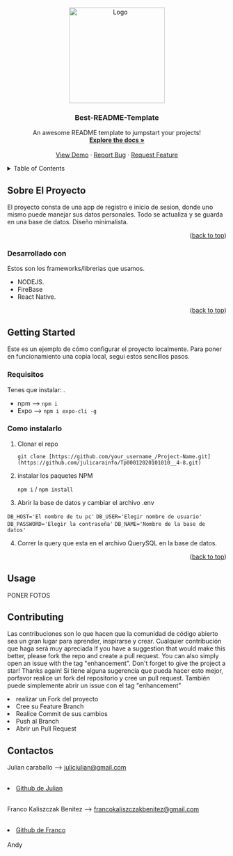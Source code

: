 <!-- Improved compatibility of back to top link: See: https://github.com/othneildrew/Best-README-Template/pull/73 -->
<a name="readme-top"></a>
<!--
*** Thanks for checking out the Best-README-Template. If you have a suggestion
*** that would make this better, please fork the repo and create a pull request
*** or simply open an issue with the tag "enhancement".
*** Don't forget to give the project a star!
*** Thanks again! Now go create something AMAZING! :D
-->



<!-- PROJECT SHIELDS -->
<!--
*** I'm using markdown "reference style" links for readability.
*** Reference links are enclosed in brackets [ ] instead of parentheses ( ).
*** See the bottom of this document for the declaration of the reference variables
*** for contributors-url, forks-url, etc. This is an optional, concise syntax you may use.
*** https://www.markdownguide.org/basic-syntax/#reference-style-links
-->


<!-- PROJECT LOGO -->
<br />
<div align="center">
    <img src="https://static.vecteezy.com/system/resources/previews/021/919/677/original/login-icon-in-trendy-flat-style-isolated-on-white-background-approach-symbol-for-your-web-site-design-logo-app-ui-illustration-eps10-flat-style-for-graphic-design-vector.jpg" alt="Logo" width="220" height="220"/>

  <h3 align="center">Best-README-Template</h3>

  <p align="center">
    An awesome README template to jumpstart your projects!
    <br />
    <a href="https://github.com/othneildrew/Best-README-Template"><strong>Explore the docs »</strong></a>
    <br />
    <br />
    <a href="https://github.com/othneildrew/Best-README-Template">View Demo</a>
    ·
    <a href="https://github.com/othneildrew/Best-README-Template/issues">Report Bug</a>
    ·
    <a href="https://github.com/othneildrew/Best-README-Template/issues">Request Feature</a>
  </p>
</div>



<!-- TABLE OF CONTENTS -->
<details>
  <summary>Table of Contents</summary>
  <ol>
    <li>
      <a href="#about-the-project">About The Project</a>
      <ul>
        <li><a href="#Desarrollado con">Built With</a></li>
      </ul>
    </li>
    <li>
      <a href="#getting-started">Getting Started</a>
      <ul>
        <li><a href="#Requisitos">Prerequisites</a></li>
        <li><a href="#Como instalarlo">Installation</a></li>
      </ul>
    </li>
    <li><a href="#Usage">Usage</a></li>
    <li><a href="#roadmap">Roadmap</a></li>
    <li><a href="#Contributing">Contributing</a></li>
    <li><a href="#Contactos">Contact</a></li>

  </ol>
</details>



<!-- ABOUT THE PROJECT -->
## Sobre El Proyecto

El proyecto consta de una app de registro e inicio de sesion, donde uno mismo puede manejar sus datos personales. Todo se actualiza y se guarda en una base de datos. Diseño minimalista.
<p align="right">(<a href="#readme-top">back to top</a>)</p>



### Desarrollado con

Estos son los frameworks/librerias que usamos. 

* NODEJS.
* FireBase
* React Native.

<p align="right">(<a href="#readme-top">back to top</a>)</p>

<!-- GETTING STARTED -->
## Getting Started

Este es un ejemplo de cómo  configurar el proyecto localmente.
Para poner en funcionamiento una copia local, segui estos sencillos pasos.

### Requisitos

Tenes que instalar: .
* npm --> `npm i`
* Expo --> `npm i expo-cli -g`

  
### Como instalarlo
1. Clonar el repo

   `git clone [https://github.com/your_username_/Project-Name.git](https://github.com/julicarainfo/Tp00012020101010__4-8.git)`

2. instalar los paquetes NPM 

   `npm i` / `npm install`

3. Abrir la base de datos y cambiar el archivo .env 

 `DB_HOST='El nombre de tu pc'`
 `DB_USER='Elegir nombre de usuario'`
 `DB_PASSWORD='Elegir la contraseña'`
 `DB_NAME='Nombre de la base de datos'`
 

4. Correr la query que esta en el archivo QuerySQL en la base de datos.

<p align="right">(<a href="#readme-top">back to top</a>)</p>



<!-- USAGE EXAMPLES -->
## Usage
PONER FOTOS

<!-- CONTRIBUCIONES -->
## Contributing
Las contribuciones son lo que hacen que la comunidad de código abierto sea un gran lugar para aprender, inspirarse y crear. Cualquier contribución que haga será muy apreciada If you have a suggestion that would make this better, please fork the repo and create a pull request. You can also simply open an issue with the tag "enhancement". Don't forget to give the project a star! Thanks again! Si tiene alguna sugerencia que pueda hacer esto mejor, porfavor realice un fork del repositorio y cree un pull request. También puede simplemente abrir un issue con el tag "enhancement"

   <li>realizar un Fork del proyecto</li>
   <li>Cree su Feature Branch</li>
   <li>Realice Commit de sus cambios</li>
   <li>Push al Branch</li>
   <li>Abrir un Pull Request</li>

<!-- Contacts -->
## Contactos

Julian caraballo --> julicjulian@gmail.com
</br>
</br>
  <li><a href="https://github.com/othneildrew/Best-README-Template">Github de Julian</a></li>
  </br>

Franco Kaliszczak Benitez --> francokaliszczakbenitez@gmail.com
</br>
</br>
  <li><a href="https://github.com/FrancardoKaliZ">Github de Franco</a></li>
</br>
Andy 


 
